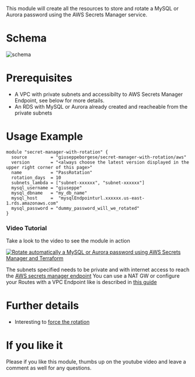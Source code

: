 This module will create all the resources to store and rotate a MySQL or Aurora password using the AWS Secrets Manager service.

# Schema

![schema](https://raw.githubusercontent.com/giuseppeborgese/terraform-aws-secret-manager-with-rotation/master/schema.jpg)

# Prerequisites
* A VPC with private subnets and accessibilty to AWS Secrets Manager Endpoint, see below for more details.
* An RDS with MySQL or Aurora already created and reacheable from the private subnets


# Usage Example
``` hcl
module "secret-manager-with-rotation" {
  source         = "giuseppeborgese/secret-manager-with-rotation/aws"
  version        = "<always choose the latest version displayed in the upper right corner of this page>"
  name           = "PassRotation"
  rotation_days  = 10
  subnets_lambda = ["subnet-xxxxxx", "subnet-xxxxxx"]
  mysql_username = "giuseppe"
  mysql_dbname   = "my_db_name"
  mysql_host     =  "mysqlEndpointurl.xxxxxx.us-east-1.rds.amazonaws.com"
  mysql_password = "dummy_password_will_we_rotated"
}
```

### Video Tutorial
Take a look to the video to see the module in action


[![Rotate automatically a MySQL or Aurora password using AWS Secrets Manager and Terraform](https://img.youtube.com/vi/ljZ6BZJabUk/0.jpg)](https://youtu.be/ljZ6BZJabUk)


The subnets specified needs to be private and with internet access to reach the [AWS secrets manager endpoint](https://docs.aws.amazon.com/general/latest/gr/rande.html#asm_region)
You can use a NAT GW or configure your Routes with a VPC Endpoint like is described in [this guide](https://aws.amazon.com/blogs/security/how-to-connect-to-aws-secrets-manager-service-within-a-virtual-private-cloud/)

# Further details
* Interesting to [force the rotation](https://forums.aws.amazon.com/thread.jspa?threadID=280093&tstart=0)

# If you like it
Please if you like this module, thumbs up on the youtube video and leave a comment as well for any questions.
